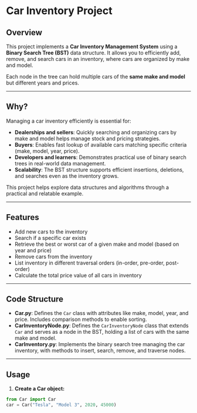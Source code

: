 # Car Inventory Project

## Overview

This project implements a **Car Inventory Management System** using a **Binary Search Tree (BST)** data structure. It allows you to efficiently add, remove, and search cars in an inventory, where cars are organized by make and model.

Each node in the tree can hold multiple cars of the **same make and model** but different years and prices.

---

## Why?

Managing a car inventory efficiently is essential for:

- **Dealerships and sellers**: Quickly searching and organizing cars by make and model helps manage stock and pricing strategies.
- **Buyers**: Enables fast lookup of available cars matching specific criteria (make, model, year, price).
- **Developers and learners**: Demonstrates practical use of binary search trees in real-world data management.
- **Scalability**: The BST structure supports efficient insertions, deletions, and searches even as the inventory grows.

This project helps explore data structures and algorithms through a practical and relatable example.

---

## Features

- Add new cars to the inventory
- Search if a specific car exists
- Retrieve the best or worst car of a given make and model (based on year and price)
- Remove cars from the inventory
- List inventory in different traversal orders (in-order, pre-order, post-order)
- Calculate the total price value of all cars in inventory

---

## Code Structure

- **Car.py**: Defines the `Car` class with attributes like make, model, year, and price. Includes comparison methods to enable sorting.
- **CarInventoryNode.py**: Defines the `CarInventoryNode` class that extends `Car` and serves as a node in the BST, holding a list of cars with the same make and model.
- **CarInventory.py**: Implements the binary search tree managing the car inventory, with methods to insert, search, remove, and traverse nodes.

---

## Usage

1. **Create a Car object:**

```python
from Car import Car
car = Car("Tesla", "Model 3", 2020, 45000)
